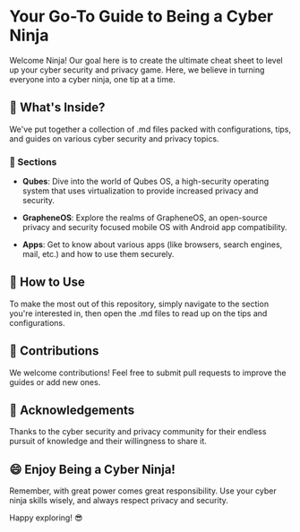 # Your Go-To Guide to Being a Cyber Ninja

Welcome Ninja! Our goal here is to create the ultimate cheat sheet to level up your cyber security and privacy game. Here, we believe in turning everyone into a cyber ninja, one tip at a time.

## :rocket: What's Inside?

We've put together a collection of .md files packed with configurations, tips, and guides on various cyber security and privacy topics.

### :closed_lock_with_key: Sections

- **Qubes**: Dive into the world of Qubes OS, a high-security operating system that uses virtualization to provide increased privacy and security.

- **GrapheneOS**: Explore the realms of GrapheneOS, an open-source privacy and security focused mobile OS with Android app compatibility.

- **Apps**: Get to know about various apps (like browsers, search engines, mail, etc.) and how to use them securely.

## :page_with_curl: How to Use

To make the most out of this repository, simply navigate to the section you're interested in, then open the .md files to read up on the tips and configurations.

## :pencil: Contributions

We welcome contributions! Feel free to submit pull requests to improve the guides or add new ones.

## :pray: Acknowledgements

Thanks to the cyber security and privacy community for their endless pursuit of knowledge and their willingness to share it.

## :smile: Enjoy Being a Cyber Ninja!

Remember, with great power comes great responsibility. Use your cyber ninja skills wisely, and always respect privacy and security.

Happy exploring! :sunglasses:
